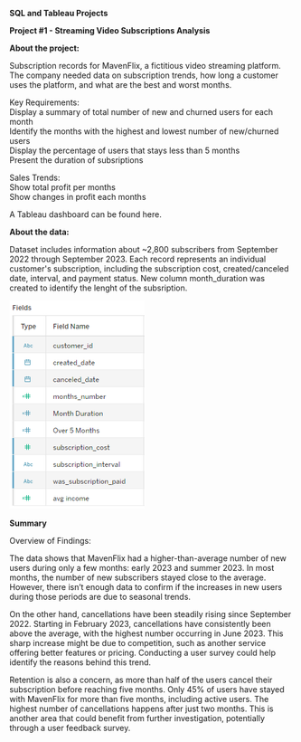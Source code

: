**SQL and Tableau Projects**

**Project #1 - Streaming Video Subscriptions Analysis**

**About the project:** 

Subscription records for MavenFlix, a fictitious video streaming platform. The company needed data on subscription trends, how long a customer uses the platform, and what are the best and worst months. 


Key Requirements:<br/>
Display a summary of total number of new and churned users for each month<br/>
Identify the months with the highest and lowest number of new/churned users<br/>
Display the percentage of users that stays less than 5 months<br/>
Present the duration of subsriptions<br/>

Sales Trends:<br/>
Show total profit per months<br/>
Show changes in profit each months<br/>

A Tableau dashboard can be found here. 

**About the data:** 

Dataset includes information about ~2,800 subscribers from September 2022 through September 2023. Each record represents an individual customer's subscription, including the subscription cost, created/canceled date, interval, and payment status. New column month_duration was created to identify the lenght of the subsription. 

![data types](images/tableau_data_mavenflix.PNG)


**Summary**

Overview of Findings:

The data shows that MavenFlix had a higher-than-average number of new users during only a few months: early 2023 and summer 2023. In most months, the number of new subscribers stayed close to the average. However, there isn’t enough data to confirm if the increases in new users during those periods are due to seasonal trends.

On the other hand, cancellations have been steadily rising since September 2022. Starting in February 2023, cancellations have consistently been above the average, with the highest number occurring in June 2023. This sharp increase might be due to competition, such as another service offering better features or pricing. Conducting a user survey could help identify the reasons behind this trend.

Retention is also a concern, as more than half of the users cancel their subscription before reaching five months. Only 45% of users have stayed with MavenFlix for more than five months, including active users. The highest number of cancellations happens after just two months. This is another area that could benefit from further investigation, potentially through a user feedback survey.



